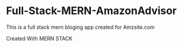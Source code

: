 # Full-Stack-MERN-AmazonAdvisor

This is a full stack mern bloging app created for Amzsite.com

Created With MERN STACK
